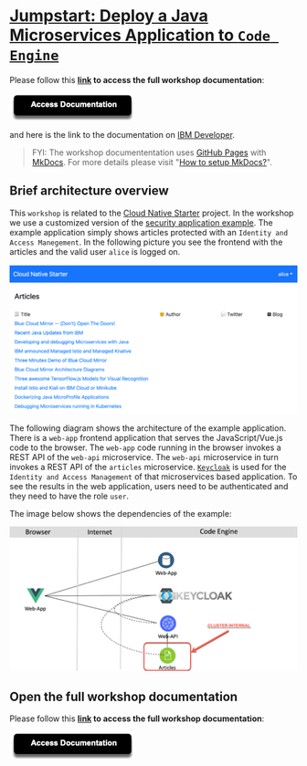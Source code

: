 # [Jumpstart: Deploy a Java Microservices Application to `Code Engine`](https://ibm.github.io/ce-cns)

Please follow this **[link](https://ibm.github.io/ce-cns) to access the full workshop documentation**:

[![](documentation/images/button-documentation.png)](https://ibm.github.io/ce-cns)

and here is the link to the documentation on [IBM Developer](https://developer.ibm.com/tutorials/deploy-a-java-microservices-application-to-ibm-cloud-code-engine/#labs).

> FYI: The workshop documententation uses [GitHub Pages](https://pages.github.com/) with [MkDocs](https://www.mkdocs.org/please). For more details please visit "[How to setup MkDocs?](https://suedbroecker.net/2021/01/25/how-to-install-mkdocs-on-mac-and-setup-the-integration-to-github-pages/)".

## Brief architecture overview

This `workshop` is related to the [Cloud Native Starter](https://github.com/ibm/cloud-native-starter) project. In the workshop we use a customized version of the [security application example](https://developer.ibm.com/languages/java/tutorials/secure-your-java-microservices-application-workshop/). The example application simply shows articles protected with an `Identity and Access Manegement`. In the following picture you see the frontend with the articles and the valid user `alice` is logged on.

![](documentation/images/cns-ce-example-application-00.png)

The following diagram shows the architecture of the example application. There is a `web-app` frontend application that serves the JavaScript/Vue.js code to the browser. The `web-app` code running in the browser invokes a REST API of the `web-api` microservice. The `web-api` microservice in turn invokes a REST API of the `articles` microservice. [`Keycloak`](https://www.keycloak.org/) is used for the `Identity and Access Management` of that microservices based application. To see the results in the web application, users need to be authenticated and they need to have the role `user`.

The image below shows the dependencies of the example:

![](documentation/images/cns-ce-architecture.png)

## Open the full workshop documentation

Please follow this **[link](https://ibm.github.io/ce-cns) to access the full workshop documentation**:

[![](documentation/images/button-documentation.png)](https://ibm.github.io/ce-cns)